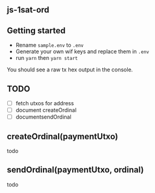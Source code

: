 ## js-1sat-ord

## Getting started
 - Rename `sample.env` to `.env`
 - Generate your own wif keys and replace them in `.env`
 - run `yarn` then `yarn start`

 You should see a raw tx hex output in the console.

 ## TODO

 - [ ] fetch utxos for address
 - [ ] document createOrdinal
 - [ ] documentsendOrdinal

## createOrdinal(paymentUtxo)

todo

## sendOrdinal(paymentUtxo, ordinal)

todo